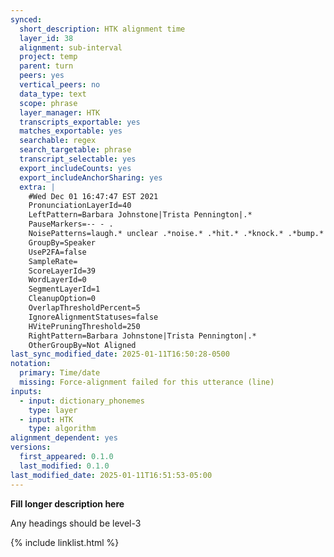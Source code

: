 ```yaml
---
synced:
  short_description: HTK alignment time
  layer_id: 38
  alignment: sub-interval
  project: temp
  parent: turn
  peers: yes
  vertical_peers: no
  data_type: text
  scope: phrase
  layer_manager: HTK
  transcripts_exportable: yes
  matches_exportable: yes
  searchable: regex
  search_targetable: phrase
  transcript_selectable: yes
  export_includeCounts: yes
  export_includeAnchorSharing: yes
  extra: |
    #Wed Dec 01 16:47:47 EST 2021
    PronunciationLayerId=40
    LeftPattern=Barbara Johnstone|Trista Pennington|.*
    PauseMarkers=-- - .
    NoisePatterns=laugh.* unclear .*noise.* .*hit.* .*knock.* .*bump.* .*brush.* .*tap.*
    GroupBy=Speaker
    UseP2FA=false
    SampleRate=
    ScoreLayerId=39
    WordLayerId=0
    SegmentLayerId=1
    CleanupOption=0
    OverlapThresholdPercent=5
    IgnoreAlignmentStatuses=false
    HVitePruningThreshold=250
    RightPattern=Barbara Johnstone|Trista Pennington|.*
    OtherGroupBy=Not Aligned
last_sync_modified_date: 2025-01-11T16:50:28-0500
notation:
  primary: Time/date
  missing: Force-alignment failed for this utterance (line)
inputs:
  - input: dictionary_phonemes
    type: layer
  - input: HTK
    type: algorithm
alignment_dependent: yes
versions:
  first_appeared: 0.1.0
  last_modified: 0.1.0
last_modified_date: 2025-01-11T16:51:53-05:00
---
```


**Fill longer description here**

Any headings should be level-3


{% include linklist.html %}
